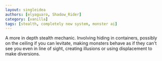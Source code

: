 ```yaml
---
layout: singleidea
authors: [elyaguaro, Shadow_Rider]
category: [vanilla]
tags: [stealth, completely new system, monster ai]
---
```

A more in depth stealth mechanic. Involving hiding in containers, possibly on
the ceiling if you can levitate, making monsters behave as if they can't see you
even in line of sight, creating illusions or using displacement to make
diversions.
